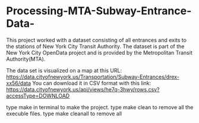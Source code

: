 # Processing-MTA-Subway-Entrance-Data-

This project worked with a dataset consisting of all entrances and exits to the stations of New York City Transit Authority. The dataset is part of the New York City OpenData project and is provided by the Metropolitan Transit Authority(MTA).

The data set is visualized on a map at this URL: https://data.cityofnewyork.us/Transportation/Subway-Entrances/drex-xx56/data You can download it in CSV format with this link: https://data.cityofnewyork.us/api/views/he7q-3hwy/rows.csv?accessType=DOWNLOAD

type make in terminal to make the project. 
type make clean to remove all the execuble files. 
type make cleanall to remove all 
